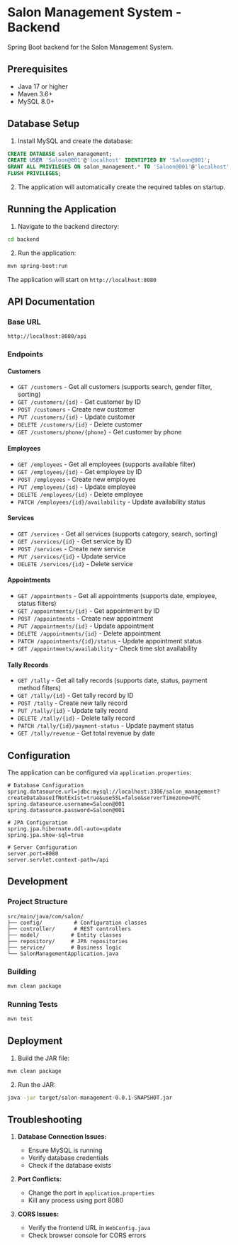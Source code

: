 # Salon Management System - Backend

Spring Boot backend for the Salon Management System.

## Prerequisites

- Java 17 or higher
- Maven 3.6+
- MySQL 8.0+

## Database Setup

1. Install MySQL and create the database:
```sql
CREATE DATABASE salon_management;
CREATE USER 'Saloon@001'@'localhost' IDENTIFIED BY 'Saloon@001';
GRANT ALL PRIVILEGES ON salon_management.* TO 'Saloon@001'@'localhost';
FLUSH PRIVILEGES;
```

2. The application will automatically create the required tables on startup.

## Running the Application

1. Navigate to the backend directory:
```bash
cd backend
```

2. Run the application:
```bash
mvn spring-boot:run
```

The application will start on `http://localhost:8080`

## API Documentation

### Base URL
```
http://localhost:8080/api
```

### Endpoints

#### Customers
- `GET /customers` - Get all customers (supports search, gender filter, sorting)
- `GET /customers/{id}` - Get customer by ID
- `POST /customers` - Create new customer
- `PUT /customers/{id}` - Update customer
- `DELETE /customers/{id}` - Delete customer
- `GET /customers/phone/{phone}` - Get customer by phone

#### Employees
- `GET /employees` - Get all employees (supports available filter)
- `GET /employees/{id}` - Get employee by ID
- `POST /employees` - Create new employee
- `PUT /employees/{id}` - Update employee
- `DELETE /employees/{id}` - Delete employee
- `PATCH /employees/{id}/availability` - Update availability status

#### Services
- `GET /services` - Get all services (supports category, search, sorting)
- `GET /services/{id}` - Get service by ID
- `POST /services` - Create new service
- `PUT /services/{id}` - Update service
- `DELETE /services/{id}` - Delete service

#### Appointments
- `GET /appointments` - Get all appointments (supports date, employee, status filters)
- `GET /appointments/{id}` - Get appointment by ID
- `POST /appointments` - Create new appointment
- `PUT /appointments/{id}` - Update appointment
- `DELETE /appointments/{id}` - Delete appointment
- `PATCH /appointments/{id}/status` - Update appointment status
- `GET /appointments/availability` - Check time slot availability

#### Tally Records
- `GET /tally` - Get all tally records (supports date, status, payment method filters)
- `GET /tally/{id}` - Get tally record by ID
- `POST /tally` - Create new tally record
- `PUT /tally/{id}` - Update tally record
- `DELETE /tally/{id}` - Delete tally record
- `PATCH /tally/{id}/payment-status` - Update payment status
- `GET /tally/revenue` - Get total revenue by date

## Configuration

The application can be configured via `application.properties`:

```properties
# Database Configuration
spring.datasource.url=jdbc:mysql://localhost:3306/salon_management?createDatabaseIfNotExist=true&useSSL=false&serverTimezone=UTC
spring.datasource.username=Saloon@001
spring.datasource.password=Saloon@001

# JPA Configuration
spring.jpa.hibernate.ddl-auto=update
spring.jpa.show-sql=true

# Server Configuration
server.port=8080
server.servlet.context-path=/api
```

## Development

### Project Structure
```
src/main/java/com/salon/
├── config/          # Configuration classes
├── controller/      # REST controllers
├── model/          # Entity classes
├── repository/     # JPA repositories
├── service/        # Business logic
└── SalonManagementApplication.java
```

### Building
```bash
mvn clean package
```

### Running Tests
```bash
mvn test
```

## Deployment

1. Build the JAR file:
```bash
mvn clean package
```

2. Run the JAR:
```bash
java -jar target/salon-management-0.0.1-SNAPSHOT.jar
```

## Troubleshooting

1. **Database Connection Issues:**
   - Ensure MySQL is running
   - Verify database credentials
   - Check if the database exists

2. **Port Conflicts:**
   - Change the port in `application.properties`
   - Kill any process using port 8080

3. **CORS Issues:**
   - Verify the frontend URL in `WebConfig.java`
   - Check browser console for CORS errors